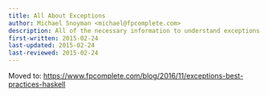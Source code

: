 ```yaml
---
title: All About Exceptions
author: Michael Snoyman <michael@fpcomplete.com>
description: All of the necessary information to understand exceptions
first-written: 2015-02-24
last-updated: 2015-02-24
last-reviewed: 2015-02-24
---
```


Moved to: https://www.fpcomplete.com/blog/2016/11/exceptions-best-practices-haskell
